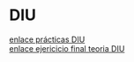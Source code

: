 # DIU
[enlace prácticas DIU](https://github.com/DavidGmezHdez/DIU20)   
[enlace ejericicio final teoria DIU](https://github.com/thejosess/DIU20_EjercicioFinal)  
  


